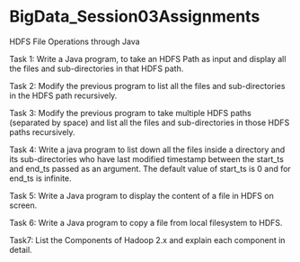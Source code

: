 # BigData_Session03Assignments

HDFS File Operations through Java

Task 1: 
Write a Java program, to take an HDFS Path as input and display all the files and sub-directories in that HDFS path. 

Task 2: 
Modify the previous program to list all the files and sub-directories in the HDFS path recursively. 

Task 3: 
Modify the previous program to take multiple HDFS paths (separated by space) and list all the files and sub-directories in those HDFS paths recursively. 

Task 4: 
Write a java program to list down all the files inside a directory and its sub-directories who have last modified timestamp between the start_ts and end_ts passed as an argument. The default value of start_ts is 0 and for end_ts is infinite.  

Task 5: 
Write a Java program to display the content of a file in HDFS on screen. 

Task 6: 
Write a Java program to copy a file from local filesystem to HDFS.

Task7:
List the Components of Hadoop 2.x and explain each component in detail.  

